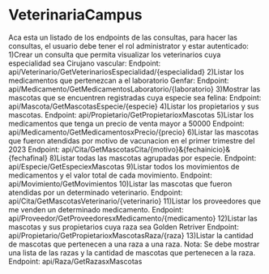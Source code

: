 # VeterinariaCampus
Aca esta un listado de los endpoints de las consultas, para hacer las consultas, el usuario debe tener el rol administrator y estar autenticado:
1)Crear un consulta que permita visualizar los veterinarios cuya especialidad sea Cirujano vascular:
Endpoint: api/Veterinario/GetVeterinariosEspecialidad/{especialidad}
2)Listar los medicamentos que pertenezcan a el laboratorio Genfar:
Endpoint: api/Medicamento/GetMedicamentosLaboratorio/{laboratorio}
3)Mostrar las mascotas que se encuentren registradas cuya especie sea felina:
Endpoint: api/Mascota/GetMascotasEspecie/{especie}
4)Listar los propietarios y sus mascotas.
Endpoint: api/Propietario/GetPropietarioxMascotas
5)Listar los medicamentos que tenga un precio de venta mayor a 50000
Endpoint: api/Medicamento/GetMedicamentosxPrecio/{precio}
6)Listar las mascotas que fueron atendidas por motivo de vacunacion en el primer trimestre del 2023
Endpoint: api/Cita/GetMascotasCita/{motivo}&{fechainicio}&{fechafinal}
8)Listar todas las mascotas agrupadas por especie.
Endpoint: api/Especie/GetEspeciexMascotas
9)Listar todos los movimientos de medicamentos y el valor total de cada movimiento.
Endpoint: api/Movimiento/GetMovimientos
10)Listar las mascotas que fueron atendidas por un determinado veterinario.
Endpoint: api/Cita/GetMascotasVeterinario/{veterinario}
11)Listar los proveedores que me venden un determinado medicamento.
Endpoint: api/Proveedor/GetProveedoresxMedicamento/{medicamento}
12)Listar las mascotas y sus propietarios cuya raza sea Golden Retriver
Endpoint: api/Propietario/GetPropietarioxMascotasRaza/{raza}
13)Listar la cantidad de mascotas que pertenecen a una raza a una raza. Nota: Se debe mostrar una lista de las razas y la cantidad de mascotas que pertenecen a la raza.
Endpoint: api/Raza/GetRazasxMascotas
